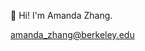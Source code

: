👋 Hi! I'm Amanda Zhang.

amanda_zhang@berkeley.edu

<!-- [![Amanda's GitHub stats](https://github-readme-stats.vercel.app/api?username=amndazhang)](https://github.com/amndazhang/github-readme-stats)

![Top Languages Statistics](https://github-readme-stats.vercel.app/api/top-langs/?username=amndazhang&theme=dark)  -->

<!--
**amndazhang/amndazhang** is a ✨ _special_ ✨ repository because its `README.md` (this file) appears on your GitHub profile.

Here are some ideas to get you started:

- 🔭 I’m currently working on ...
- 🌱 I’m currently learning ...
- 👯 I’m looking to collaborate on ...
- 🤔 I’m looking for help with ...
- 💬 Ask me about ...
- 📫 How to reach me: ...
- 😄 Pronouns: ...
- ⚡ Fun fact: ...
-->
